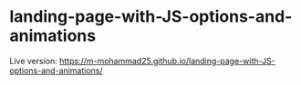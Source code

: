 # landing-page-with-JS-options-and-animations
Live version: 
https://m-mohammad25.github.io/landing-page-with-JS-options-and-animations/
